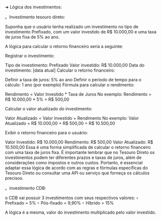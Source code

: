 ➜ Lógica dos investimentos:

。Investimento tesouro direto:

Suponha que o usuário tenha realizado um investimento no tipo de investimento Prefixado, com um valor investido de R$ 10.000,00 e uma taxa de juros fixa de 5% ao ano.

A lógica para calcular o retorno financeiro seria a seguinte:

Registrar o investimento:

Tipo de investimento: Prefixado
Valor investido: R$ 10.000,00
Data do investimento: [data atual]
Calcular o retorno financeiro:

Definir a taxa de juros: 5% ao ano
Definir o período de tempo para o cálculo: 1 ano (por exemplo)
Fórmula para calcular o rendimento:

Rendimento = Valor Investido * Taxa de Juros
No exemplo:
Rendimento = R$ 10.000,00 * 5% = R$ 500,00

Calcular o valor atualizado do investimento:

Valor Atualizado = Valor Investido + Rendimento
No exemplo:
Valor Atualizado = R$ 10.000,00 + R$ 500,00 = R$ 10.500,00

Exibir o retorno financeiro para o usuário:

Valor Investido: R$ 10.000,00
Rendimento: R$ 500,00
Valor Atualizado: R$ 10.500,00
Essa é uma forma simplificada de calcular o retorno financeiro com uma taxa de juros fixa. É importante lembrar que no Tesouro Direto os investimentos podem ter diferentes prazos e taxas de juros, além de considerações como impostos e outros custos. Portanto, é essencial adaptar essa lógica de acordo com as regras e fórmulas específicas do Tesouro Direto ou consultar uma API ou serviço que forneça os cálculos precisos.

。investimento CDB:

o CDB vai possuir 3 investimentos com seus respectivos valores: 
‣ Prefixado = 5%
‣ Pós-fixado = 9,90%
‣ Híbrido = 15%

A lógica é a mesma, valor do investimento multiplicado pelo valor investido.




